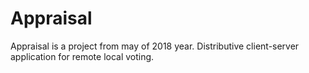 # Appraisal
Appraisal is a project from may of 2018 year. Distributive client-server application for remote local voting.
